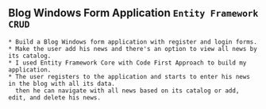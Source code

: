 ## Blog Windows Form Application `Entity Framework CRUD`

    * Build a Blog Windows form application with register and login forms.
    * Make the user add his news and there's an option to view all news by its catalog.
    * I used Entity Framework Core with Code First Approach to build my application.
    * The user registers to the application and starts to enter his news in the blog with all its data.
      then he can navigate with all news based on its catalog or add, edit, and delete his news.
